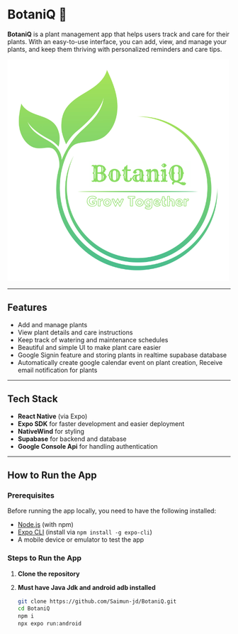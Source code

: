 # BotaniQ 🌱

**BotaniQ** is a plant management app that helps users track and care for their plants. With an easy-to-use interface, you can add, view, and manage your plants, and keep them thriving with personalized reminders and care tips.

![BotaniQ Logo](./BotaniQ/assets/images/botaniq-logo.png)  

---

## Features
- Add and manage plants
- View plant details and care instructions
- Keep track of watering and maintenance schedules
- Beautiful and simple UI to make plant care easier
- Google Signin feature and storing plants in realtime supabase database
- Automatically create google calendar event on plant creation, Receive email notification for plants

---

## Tech Stack
- **React Native** (via Expo)
- **Expo SDK** for faster development and easier deployment
- **NativeWind** for styling
- **Supabase** for backend and database
- **Google Console Api** for handling authentication 

---

## How to Run the App

### Prerequisites

Before running the app locally, you need to have the following installed:
- [Node.js](https://nodejs.org/) (with npm)
- [Expo CLI](https://docs.expo.dev/get-started/installation/) (install via `npm install -g expo-cli`)
- A mobile device or emulator to test the app

### Steps to Run the App

1. **Clone the repository**
2. **Must have Java Jdk and android adb installed**

   ```bash
   git clone https://github.com/Saimun-jd/BotaniQ.git
   cd BotaniQ
   npm i
   npx expo run:android

